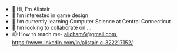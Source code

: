 - 👋 Hi, I’m Alistair
- 👀 I’m interested in game design
- 🌱 I’m currently learning Computer Science at Central Connecticut
- 💞️ I’m looking to collaborate on ...
- 📫 How to reach me- alicham6@gmail.com, https://www.linkedin.com/in/alistair-c-322217152/


